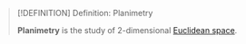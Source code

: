 >[!DEFINITION] Definition: Planimetry
>
>**Planimetry** is the study of 2-dimensional [Euclidean space](../Euclidean%20Space/Euclidean%20Space.md).
>